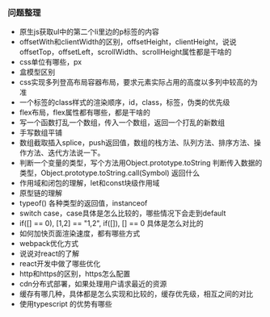 ### 问题整理
- 原生js获取ul中的第二个li里边的p标签的内容
- offsetWith和clientWidth的区别，offsetHeight，clientHeight，说说offsetTop，offsetLeft，scrollWidth、scrollHeight属性都是干啥的
- css单位有哪些，px
- 盒模型区别
- css实现多列登高布局容器布局，要求元素实际占用的高度以多列中较高的为准
- 一个标签的class样式的渲染顺序，id，class，标签，伪类的优先级
- flex布局，flex属性都有哪些，都是干啥的
- 写一个函数打乱一个数组，传入一个数组，返回一个打乱的新数组
- 手写数组平铺
- 数组截取插入splice，push返回值，数组的栈方法、队列方法、排序方法、操作方法、迭代方法说一下。
- 判断一个变量的类型，写个方法用Object.prototype.toString 判断传入数据的类型，Object.prototype.toString.call(Symbol) 返回什么
- 作用域和闭包的理解，let和const块级作用域
- 原型链的理解
- typeof() 各种类型的返回值，instanceof
- switch case，case具体是怎么比较的，哪些情况下会走到default
- if([] == 0), [1,2] == "1,2", if([]),  [] == 0 具体是怎么对比的
- 如何加快页面渲染速度，都有哪些方式
- webpack优化方式
- 说说对react的了解
- react开发中做了哪些优化
- http和https的区别，https怎么配置
- cdn分布式部署，如果处理用户请求最近的资源
- 缓存有哪几种，具体都是怎么实现和比较的，缓存优先级，相互之间的对比
- 使用typescript 的优势有哪些